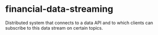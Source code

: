 # financial-data-streaming
Distributed system that connects to a data API and to which clients can subscribe to this data stream on certain topics.

